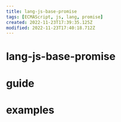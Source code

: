 ```yaml
---
title: lang-js-base-promise
tags: [ECMAScript, js, lang, promise]
created: 2022-11-23T17:39:35.125Z
modified: 2022-11-23T17:40:18.712Z
---
```


# lang-js-base-promise

# guide

# examples
